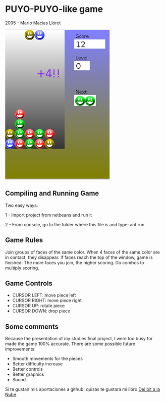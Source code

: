 PUYO-PUYO-like game
===================
2005 - Mario Macias Lloret

![Screen capture](shot.png "Screen capture")

Compiling and Running Game
--------------------------
Two easy ways:

1 - Import project from netbeans and run it

2 - From console, go to the folder where this file is and type: ant run

Game Rules
----------
Join groups of faces of the same color. When 4 faces of the same color are in
contact, they disappear. If faces reach the top of the window, game is finished.
The more faces you join, the higher scoring. Do combos to multiply scoring.

Game Controls
-------------
- CURSOR LEFT: move piece left
- CURSOR RIGHT: move piece right
- CURSOR UP: rotate piece
- CURSOR DOWN: drop piece

Some comments
-------------
Because the presentation of my studies final project, I were too busy for made
the game 100% accurate. There are some possible future improvements:

- Smooth movements for the pieces
- Better difficulty increase
- Better controls
- Better graphics
- Sound


Si te gustan mis aportaciones a github, quizás te gustará mi libro [Del bit a la Nube](http://www.xaas.guru/del-bit-a-la-nube/)

